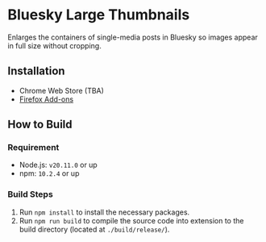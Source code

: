 # Bluesky Large Thumbnails

Enlarges the containers of single-media posts in Bluesky so images appear in full size without cropping.

## Installation

- Chrome Web Store (TBA)
- [Firefox Add-ons](https://addons.mozilla.org/en-US/firefox/addon/bluesky-large-thumbnails/)

## How to Build

### Requirement

- Node.js: `v20.11.0` or up
- npm: `10.2.4` or up

### Build Steps
1. Run `npm install` to install the necessary packages.
2. Run `npm run build` to compile the source code into extension to the build directory (located at `./build/release/`).